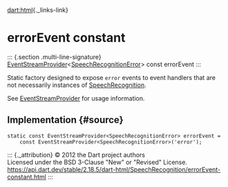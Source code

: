[dart:html](../../dart-html/dart-html-library){._links-link}

errorEvent constant
===================

::: {.section .multi-line-signature}
[EventStreamProvider](../eventstreamprovider-class)\<[SpeechRecognitionError](../speechrecognitionerror-class)\>
const errorEvent
:::

Static factory designed to expose `error` events to event handlers that
are not necessarily instances of
[SpeechRecognition](../speechrecognition-class).

See [EventStreamProvider](../eventstreamprovider-class) for usage
information.

Implementation {#source}
--------------

``` {.language-dart data-language="dart"}
static const EventStreamProvider<SpeechRecognitionError> errorEvent =
    const EventStreamProvider<SpeechRecognitionError>('error');
```

::: {._attribution}
© 2012 the Dart project authors\
Licensed under the BSD 3-Clause \"New\" or \"Revised\" License.\
<https://api.dart.dev/stable/2.18.5/dart-html/SpeechRecognition/errorEvent-constant.html>
:::
